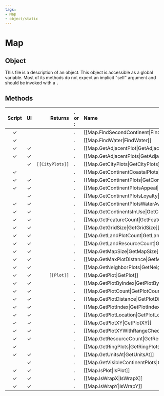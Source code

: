 ```yaml
---
tags:
- Map
- object/static
---
```

# Map
## Object
This file is a description of an object. This object is accessible as a global variable. Most of its methods do not expect an implicit "self" argument and should be invoked with a `.`

## Methods
| Script | UI  | Returns | . or : | Name | Arguments |
|:------:|:---:| -------:|:---- |:---- |:--------- |
|✓| ||.|[[Map.FindSecondContinent\|FindSecondContinent]]||
|✓| ||.|[[Map.FindWater\|FindWater]]||
|✓|✓||.|[[Map.GetAdjacentPlot\|GetAdjacentPlot]]||
|✓|✓||.|[[Map.GetAdjacentPlots\|GetAdjacentPlots]]||
| |✓|<code>[[CityPlots]]<code/>|.|[[Map.GetCityPlots\|GetCityPlots]]||
|✓| ||.|[[Map.GetContinentCoastalPlots\|GetContinentCoastalPlots]]||
|✓|✓||.|[[Map.GetContinentPlots\|GetContinentPlots]]||
|✓|✓||.|[[Map.GetContinentPlotsAppeal\|GetContinentPlotsAppeal]]||
| |✓||.|[[Map.GetContinentPlotsLoyalty\|GetContinentPlotsLoyalty]]||
|✓|✓||.|[[Map.GetContinentPlotsWaterAvailability\|GetContinentPlotsWaterAvailability]]||
|✓|✓||.|[[Map.GetContinentsInUse\|GetContinentsInUse]]||
|✓|✓||.|[[Map.GetFeatureCount\|GetFeatureCount]]||
|✓|✓||.|[[Map.GetGridSize\|GetGridSize]]||
|✓|✓||.|[[Map.GetLandPlotCount\|GetLandPlotCount]]||
|✓|✓||.|[[Map.GetLandResourceCount\|GetLandResourceCount]]||
|✓|✓||.|[[Map.GetMapSize\|GetMapSize]]||
|✓|✓||.|[[Map.GetMaxPlotDistance\|GetMaxPlotDistance]]||
|✓|✓||.|[[Map.GetNeighborPlots\|GetNeighborPlots]]||
|✓|✓|<code>[[Plot]]<code/>|.|[[Map.GetPlot\|GetPlot]]||
|✓|✓||.|[[Map.GetPlotByIndex\|GetPlotByIndex]]||
|✓|✓||.|[[Map.GetPlotCount\|GetPlotCount]]||
|✓|✓||.|[[Map.GetPlotDistance\|GetPlotDistance]]||
|✓|✓||.|[[Map.GetPlotIndex\|GetPlotIndex]]||
|✓|✓||.|[[Map.GetPlotLocation\|GetPlotLocation]]||
|✓|✓||.|[[Map.GetPlotXY\|GetPlotXY]]||
|✓|✓||.|[[Map.GetPlotXYWithRangeCheck\|GetPlotXYWithRangeCheck]]||
|✓|✓||.|[[Map.GetResourceCount\|GetResourceCount]]||
|✓| ||.|[[Map.GetRingPlots\|GetRingPlots]]||
|✓|✓||.|[[Map.GetUnitsAt\|GetUnitsAt]]||
| |✓||.|[[Map.GetVisibleContinentPlots\|GetVisibleContinentPlots]]||
|✓|✓||.|[[Map.IsPlot\|IsPlot]]||
|✓|✓||.|[[Map.IsWrapX\|IsWrapX]]||
|✓|✓||.|[[Map.IsWrapY\|IsWrapY]]||
